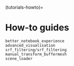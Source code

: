 (tutorials-howto)=

How-to guides
=============

```{nbgallery}
better_notebook_experience
advanced_visualisation
srf_filtering/srf_filtering
manual_transform_buffermesh
scene_loader
```
